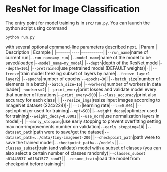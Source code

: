 # ResNet for Image Classification
The entry point for model training is in `src/run.py`. You can launch the python script using command
```bash
python run.py
```
with several optional command-line parameters described next.
| Param  | Description | Example     |
|-------|----|-----------|
|`--run_name`|name of current run|`--run_name=my_run`|
|`--model_name`|name of the model to be saved/loaded|`--model_name=my_model`|
|`--depth`|depth of the ResNet model|`--depth=101`|
|`--pretrained`|use pretrained model (DEFAULT weights)|-|
|`--freeze`|train model freezing subset of layers by name|`--freeze layer1 layer2`|
|`--epochs`|number of epochs|`--epochs=30`|
|`--batch_size`|number of elements in a batch|`--batch_size=16`|
|`--workers`|number of workers in data loader|`--workers=2`|
|`--print_every`|print losses and validate model every that number of iterations|`--print_every=500`|
|`--class_accuracy`|print also accuracy for each class|-|
|`--resize_imgs`|resize input images according to ImageNet dataset (224x224)|-|
|`--lr`|learning rate|`--lr=0.001`|
|`--opt`|optimizer used for training|`--opt=SGD`|
|`--weight_decay`|optimizer used for training|`--weight_decay=0.0001`|
|`--use_norm`|use normalization layers in model|-|
|`--early_stopping`|use early stopping to prevent overfitting setting max non-improvements number on validation|`--early_stopping=10`|
|`--dataset_path`|path were to save/get the dataset|`--dataset_path=../data/tiny-imagenet-200`|
|`--checkpoint_path`|path were to save the trained model|`--checkpoint_path=../models`|
|`--classes_subset`|train (and validate) model with a subset of classes (you can also select a certain number of classes randomly)|`--classes_subset n01443537 n01641577 rand7`|
|`--resume_train`|load the model from checkpoint before training|-|
